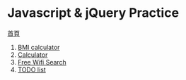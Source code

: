 # Javascript & jQuery Practice
[首頁]([/../index.html](https://henry4682.github.io/Javascript-practice/))
1. [BMI calculator]([BMI_calculator/index.html](https://henry4682.github.io/Javascript-practice/BMI_calculator/index.html))
2. [Calculator]([Calculator/index.html](https://henry4682.github.io/Javascript-practice/Calculator/index.html))
3. [Free Wifi Search]([Free_Wifi_Search/index.html](https://henry4682.github.io/Javascript-practice/Free_Wifi_Search/index.html))
4. [TODO list]([TODO_List/index.html](https://henry4682.github.io/Javascript-practice/TODO_List/index.html))
